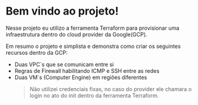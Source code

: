 # Bem vindo ao projeto!

Nesse projeto eu utilizo a ferramenta Terraform para provisionar uma 
infraestrutura dentro do cloud provider da Google(GCP).

Em resumo o projeto e simplista e demonstra como criar os seguintes 
recursos dentro da GCP:
- Duas VPC`s que se comunicam entre si
- Regras de Firewall habilitando ICMP e SSH entre as redes
- Duas VM`s (Computer Engine) em regiões diferentes
	> Não utilizei credenciais fixas, no caso do provider ele chamara 
o login no ato do init dentro da ferramenta Terraform.
